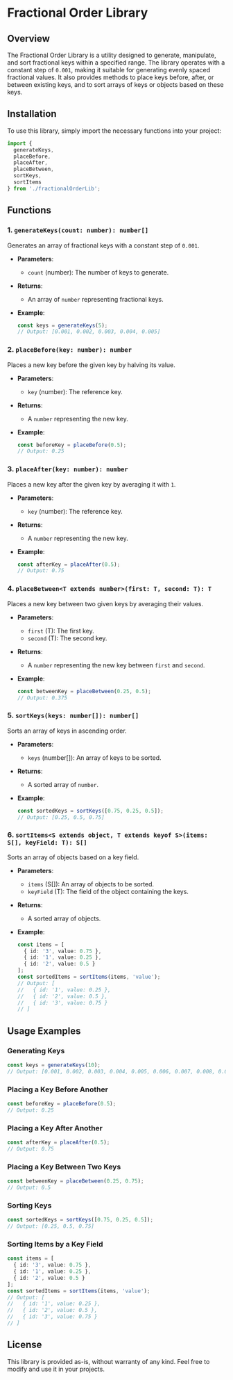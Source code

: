 # Fractional Order Library

## Overview

The Fractional Order Library is a utility designed to generate, manipulate, and sort fractional keys within a specified range. The library operates with a constant step of `0.001`, making it suitable for generating evenly spaced fractional values. It also provides methods to place keys before, after, or between existing keys, and to sort arrays of keys or objects based on these keys.

## Installation

To use this library, simply import the necessary functions into your project:

```typescript
import {
  generateKeys,
  placeBefore,
  placeAfter,
  placeBetween,
  sortKeys,
  sortItems
} from './fractionalOrderLib';
```

## Functions

### 1. `generateKeys(count: number): number[]`

Generates an array of fractional keys with a constant step of `0.001`.

- **Parameters**:
  - `count` (number): The number of keys to generate.

- **Returns**:
  - An array of `number` representing fractional keys.

- **Example**:
  ```typescript
  const keys = generateKeys(5); 
  // Output: [0.001, 0.002, 0.003, 0.004, 0.005]
  ```

### 2. `placeBefore(key: number): number`

Places a new key before the given key by halving its value.

- **Parameters**:
  - `key` (number): The reference key.

- **Returns**:
  - A `number` representing the new key.

- **Example**:
  ```typescript
  const beforeKey = placeBefore(0.5); 
  // Output: 0.25
  ```

### 3. `placeAfter(key: number): number`

Places a new key after the given key by averaging it with `1`.

- **Parameters**:
  - `key` (number): The reference key.

- **Returns**:
  - A `number` representing the new key.

- **Example**:
  ```typescript
  const afterKey = placeAfter(0.5); 
  // Output: 0.75
  ```

### 4. `placeBetween<T extends number>(first: T, second: T): T`

Places a new key between two given keys by averaging their values.

- **Parameters**:
  - `first` (T): The first key.
  - `second` (T): The second key.

- **Returns**:
  - A `number` representing the new key between `first` and `second`.

- **Example**:
  ```typescript
  const betweenKey = placeBetween(0.25, 0.5); 
  // Output: 0.375
  ```

### 5. `sortKeys(keys: number[]): number[]`

Sorts an array of keys in ascending order.

- **Parameters**:
  - `keys` (number[]): An array of keys to be sorted.

- **Returns**:
  - A sorted array of `number`.

- **Example**:
  ```typescript
  const sortedKeys = sortKeys([0.75, 0.25, 0.5]); 
  // Output: [0.25, 0.5, 0.75]
  ```

### 6. `sortItems<S extends object, T extends keyof S>(items: S[], keyField: T): S[]`

Sorts an array of objects based on a key field.

- **Parameters**:
  - `items` (S[]): An array of objects to be sorted.
  - `keyField` (T): The field of the object containing the keys.

- **Returns**:
  - A sorted array of objects.

- **Example**:
  ```typescript
  const items = [
    { id: '3', value: 0.75 },
    { id: '1', value: 0.25 },
    { id: '2', value: 0.5 }
  ];
  const sortedItems = sortItems(items, 'value');
  // Output: [
  //   { id: '1', value: 0.25 },
  //   { id: '2', value: 0.5 },
  //   { id: '3', value: 0.75 }
  // ]
  ```

## Usage Examples

### Generating Keys

```typescript
const keys = generateKeys(10);
// Output: [0.001, 0.002, 0.003, 0.004, 0.005, 0.006, 0.007, 0.008, 0.009, 0.01]
```

### Placing a Key Before Another

```typescript
const beforeKey = placeBefore(0.5);
// Output: 0.25
```

### Placing a Key After Another

```typescript
const afterKey = placeAfter(0.5);
// Output: 0.75
```

### Placing a Key Between Two Keys

```typescript
const betweenKey = placeBetween(0.25, 0.75);
// Output: 0.5
```

### Sorting Keys

```typescript
const sortedKeys = sortKeys([0.75, 0.25, 0.5]);
// Output: [0.25, 0.5, 0.75]
```

### Sorting Items by a Key Field

```typescript
const items = [
  { id: '3', value: 0.75 },
  { id: '1', value: 0.25 },
  { id: '2', value: 0.5 }
];
const sortedItems = sortItems(items, 'value');
// Output: [
//   { id: '1', value: 0.25 },
//   { id: '2', value: 0.5 },
//   { id: '3', value: 0.75 }
// ]
```

## License

This library is provided as-is, without warranty of any kind. Feel free to modify and use it in your projects.
